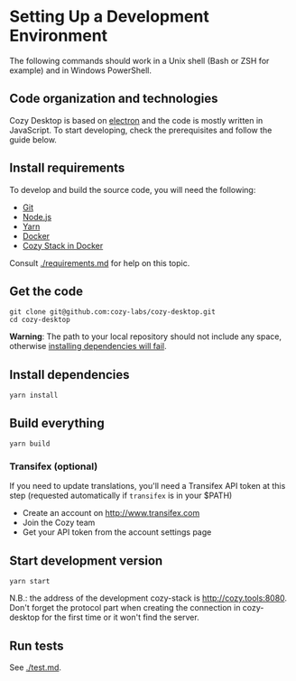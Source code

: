 # Setting Up a Development Environment

The following commands should work in a Unix shell (Bash or ZSH for example)
and in Windows PowerShell.

## Code organization and technologies

Cozy Desktop is based on [electron](https://electronjs.org/) and the code is mostly written in JavaScript.
To start developing, check the prerequisites and follow the guide below.

## Install requirements

To develop and build the source code, you will need the following:

-   [Git](https://git-scm.com/)
-   [Node.js](https://nodejs.org/)
-   [Yarn](https://yarnpkg.com/)
-   [Docker](https://www.docker.com/)
-   [Cozy Stack in Docker](./requirements.md#set-up-a-cozy-stack)

Consult [./requirements.md](./requirements.md) for help on this topic.

## Get the code

```
git clone git@github.com:cozy-labs/cozy-desktop.git
cd cozy-desktop
```

**Warning**: The path to your local repository should not include any space,
otherwise [installing dependencies will fail](https://github.com/cozy-labs/cozy-desktop/issues/1097).

## Install dependencies

```
yarn install
```

## Build everything

```
yarn build
```

### Transifex (optional)

If you need to update translations, you'll need a Transifex API token at this step (requested automatically if `transifex` is in your $PATH)

- Create an account on http://www.transifex.com
- Join the Cozy team
- Get your API token from the account settings page

## Start development version

```
yarn start
```

N.B.: the address of the development cozy-stack is http://cozy.tools:8080. Don't forget the protocol part when creating the connection in cozy-desktop for the first time or it won't find the server.

## Run tests

See [./test.md]().

